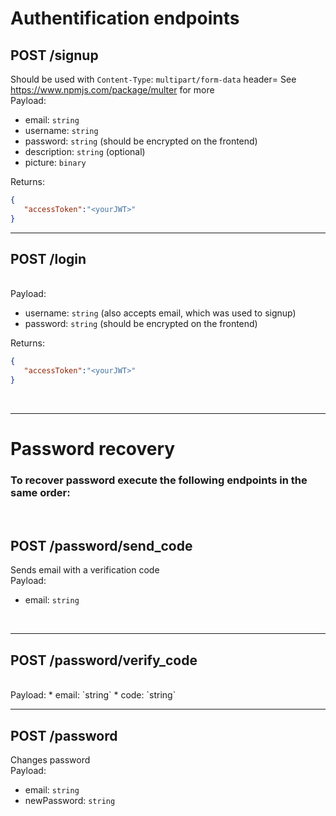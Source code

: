 # Authentification endpoints


## POST /signup
Should be used with `Content-Type`: `multipart/form-data` header= See https://www.npmjs.com/package/multer for more
<br>
Payload:

 * email: `string`
 * username: `string`
 * password: `string` (should be encrypted on the frontend)
 * description: `string` (optional)
 * picture: `binary`

 Returns: 
 ```json
{
    "accessToken":"<yourJWT>"
}
 ```
 
 --- 

## POST /login

<br>
Payload: 

 * username: `string` (also accepts email, which was used to signup)
 * password: `string` (should be encrypted on the frontend)

 Returns: 
 ```json
{
    "accessToken":"<yourJWT>"
}
```
<br>

---

# Password recovery

### To recover password execute the following endpoints in the same order:

<br>

## POST /password/send_code
Sends email with a verification code
<br>
Payload:
 * email: `string`

<br>

---

## POST /password/verify_code
<br>
Payload:
 * email: `string`
 * code: `string`

<br>

---

## POST /password
Changes password
<br>
Payload:
 * email: `string`
 * newPassword: `string`

